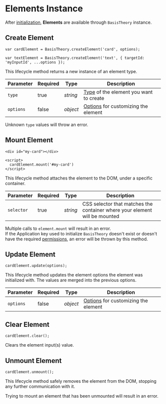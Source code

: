 # Elements Instance

After [initialization](#initialize), **Elements** are available through `BasisTheory` instance.

## Create Element

```tsx
var cardElement = BasisTheory.createElement('card', options);

var textElement = BasisTheory.createElement('text', { targetId: 'myInputId', ...options });
```

This lifecycle method returns a new instance of an element type.

| Parameter | Required | Type     | Description                                              |
|-----------|----------|----------|----------------------------------------------------------|
| `type`    | true     | *string* | [Type](#element-types) of the element you want to create |
| `options` | false    | *object* | [Options](#element-options) for customizing the element  |

<aside class="warning">
  <span>Unknown <code>type</code> values will throw an error.</span>
</aside>

## Mount Element

```tsx
<div id="my-card"></div>

<script>
  cardElement.mount('#my-card')
</script>
```

This lifecycle method attaches the element to the DOM, under a specific container.

| Parameter  | Required | Type     | Description                                                                |
|------------|----------|----------|----------------------------------------------------------------------------|
| `selector` | true     | *string* | CSS selector that matches the container where your element will be mounted |

<aside class="warning">
  <span>Multiple calls to <code>element.mount</code> will result in an error.</span>
</aside>

<aside class="warning">
  <span>If the Application key used to initialize <code>BasisTheory</code> doesn't exist or doesn't have the required <a href="#permissions">permissions</a>, an error will be thrown by this method.</span>
</aside>

## Update Element

```tsx
cardElement.update(options);
```

This lifecycle method updates the element options the element was initialized with. The values are merged into the previous options.

| Parameter | Required | Type     | Description                                             |
|-----------|----------|----------|---------------------------------------------------------|
| `options` | false    | *object* | [Options](#element-options) for customizing the element |

## Clear Element

```tsx
cardElement.clear();
```

Clears the element input(s) value.

## Unmount Element

```tsx
cardElement.unmount();
```

This lifecycle method safely removes the element from the DOM, stopping any further communication with it.

<aside class="warning">
  <span>Trying to mount an element that has been unmounted will result in an error.</span>
</aside>
